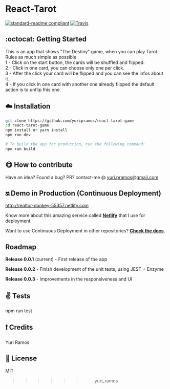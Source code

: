 # React-Tarot
[![standard-readme compliant](https://img.shields.io/badge/readme%20style-standard-brightgreen.svg?style=flat-square)](https://github.com/RichardLitt/standard-readme) [![Travis](https://img.shields.io/travis/rust-lang/rust.svg)]()

## :octocat: Getting Started
This is an app that shows "The Destiny" game, when you can play Tarot. Rules as much simple as possible <br/>
1 - Click on the start button, the cards will be shuffled and flipped. <br/>
2 - Click in one card, you can choose only one per click. <br/>
3 - After the click your card will be flipped and you can see the infos about it. <br/>
4 - If you click in one card with another one already flipped the default action is to unflip this one.


## :cloud: Installation


```sh
git clone https://github.com/yuripramos/react-tarot-game
cd react-tarot-game
npm install or yarn install
npm run dev

# To build the app for production, run the following command:
npm run build
```

## :yum: How to contribute
Have an idea? Found a bug? PR? contact-me @ yuri.pramos@gmail.com

## :on: Demo in Production (Continuous Deployment)
http://realtor-donkey-55357.netlify.com

Know more about this amazing service called [**Netlify**](https://www.netlify.com/) that I use for deployment.

Want to use Continuous Deployment in other repositories? [**Check the docs**](https://www.netlify.com/docs/continuous-deployment/).

## Roadmap

**Release 0.0.1** (current) - First release of the app

**Release 0.0.2** - Finish development of the unit tests, using JEST + Enzyme

**Release 0.0.3** - Improvements in the responsiveness and UI


## :v: Tests

npm run test

## :exclamation: Credits

Yuri Ramos

## :scroll: License

MIT
>>>>>>> yuri_ramos

